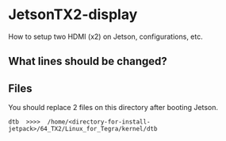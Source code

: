 # JetsonTX2-display
How to setup two HDMI (x2) on Jetson, configurations, etc.


## What lines should be changed? 

## Files


You should replace 2 files on this directory after booting Jetson.

```
dtb  >>>>  /home/<directory-for-install-jetpack>/64_TX2/Linux_for_Tegra/kernel/dtb

```
